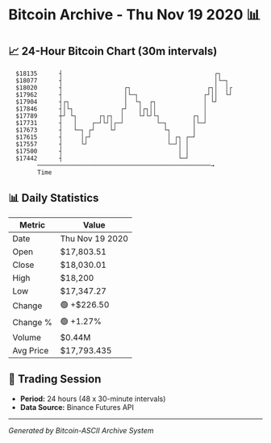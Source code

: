 # Bitcoin Archive - Thu Nov 19 2020 📊

## 📈 24-Hour Bitcoin Chart (30m intervals)

```
  $18135      ┤                                          ┌┐    
  $18077      ┤                                          │└─┐  
  $18020      ┤                 ┌┐                     ┌┐│  │┌ 
  $17962      ┤                 │└─┐                  ┌┘││  └┘ 
  $17904      ┤┌┐               │  └┐  ┌┐             │ └┘     
  $17846      ┤│└┐             ┌┘   │┌┐││             │        
  $17789      ┼┘ └┐      ┌┐┌┐  │    └┘└┘└┐         ┌┐ │        
  $17731      ┤   │    ┌─┘└┘│┌─┘         └─┐       │└─┘        
  $17673      ┤   └─┐ ┌┘    └┘             └┐      │           
  $17615      ┤     │┌┘                     │ ┌┐ ┌─┘           
  $17557      ┤     └┘                      └─┘│ │             
  $17500      ┤                                │ │             
  $17442      ┤                                └─┘             
        ────────────────────────────────────────────────→
        Time
```

## 📊 Daily Statistics

| Metric | Value |
|--------|-------|
| Date | Thu Nov 19 2020 |
| Open | $17,803.51 |
| Close | $18,030.01 |
| High | $18,200 |
| Low | $17,347.27 |
| Change | 🟢 +$226.50 |
| Change % | 🟢 +1.27% |
| Volume | $0.44M |
| Avg Price | $17,793.435 |

## 📅 Trading Session

- **Period:** 24 hours (48 x 30-minute intervals)
- **Data Source:** Binance Futures API

---
*Generated by Bitcoin-ASCII Archive System*
